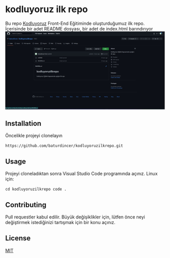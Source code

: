 # kodluyoruz ilk repo
Bu repo [Kodluyoruz](https://www.kodluyoruz.org/) Front-End Eğitiminde oluşturduğumuz ilk repo. İçerisinde bir adet README dosyası, bir adet de index.html barındırıyor
![](pictures/repopic.jpg)

## Installation 
Öncelikle projeyi clonelayın

 `https://github.com/baturdincer/kodluyoruzilkrepo.git`

## Usage
Projeyi cloneladıktan sonra Visual Studio Code programında açınız.
Linux için:

`cd kodluyoruzilkrepo
code .` 

## Contributing
Pull requestler kabul edilir. Büyük değişiklikler için, lütfen önce neyi değiştirmek istediğinizi tartışmak için bir konu açınız.

## License
[MIT](https://choosealicense.com/licenses/mit/)


